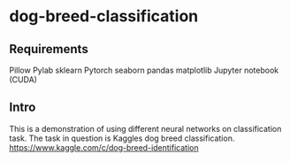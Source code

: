 # dog-breed-classification

## Requirements

Pillow
Pylab
sklearn
Pytorch
seaborn
pandas
matplotlib
Jupyter notebook
(CUDA)

## Intro

This is a demonstration of using different neural networks on classification task. The task in question is Kaggles dog breed classification. https://www.kaggle.com/c/dog-breed-identification
